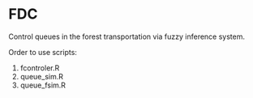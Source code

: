 # FDC
Control queues in the forest transportation via fuzzy inference system.

Order to use scripts:
1. fcontroler.R
2. queue_sim.R
3. queue_fsim.R
